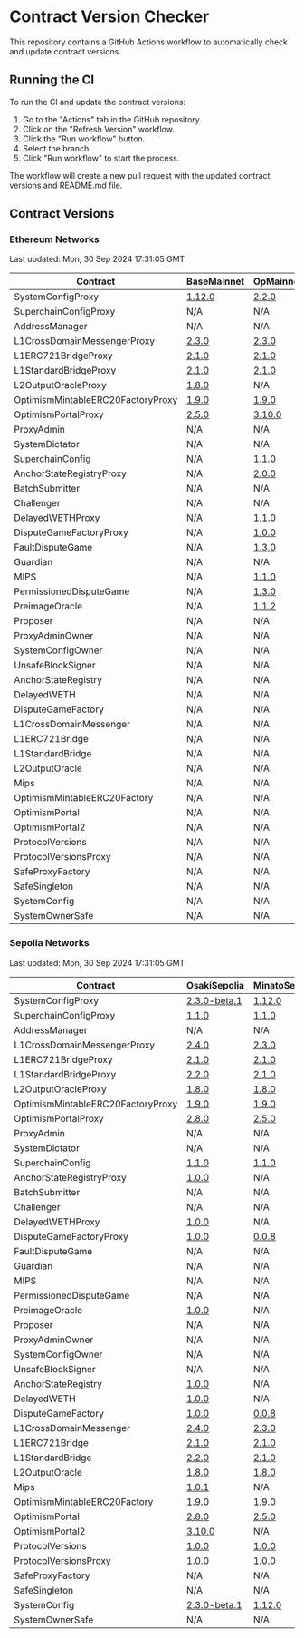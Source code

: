 
# Contract Version Checker

This repository contains a GitHub Actions workflow to automatically check and update contract versions.

## Running the CI

To run the CI and update the contract versions:

1. Go to the "Actions" tab in the GitHub repository.
2. Click on the "Refresh Version" workflow.
3. Click the "Run workflow" button.
4. Select the branch.
5. Click "Run workflow" to start the process.

The workflow will create a new pull request with the updated contract versions and README.md file.

## Contract Versions

### Ethereum Networks

Last updated: Mon, 30 Sep 2024 17:31:05 GMT

| Contract | BaseMainnet | OpMainnet |
|-|-|-|
| SystemConfigProxy | [1.12.0](https://etherscan.io/address/0x73a79Fab69143498Ed3712e519A88a918e1f4072) | [2.2.0](https://etherscan.io/address/0x229047fed2591dbec1eF1118d64F7aF3dB9EB290) |
| SuperchainConfigProxy | N/A | N/A |
| AddressManager | N/A | N/A |
| L1CrossDomainMessengerProxy | [2.3.0](https://etherscan.io/address/0x866E82a600A1414e583f7F13623F1aC5d58b0Afa) | [2.3.0](https://etherscan.io/address/0x25ace71c97B33Cc4729CF772ae268934F7ab5fA1) |
| L1ERC721BridgeProxy | [2.1.0](https://etherscan.io/address/0x608d94945A64503E642E6370Ec598e519a2C1E53) | [2.1.0](https://etherscan.io/address/0x5a7749f83b81B301cAb5f48EB8516B986DAef23D) |
| L1StandardBridgeProxy | [2.1.0](https://etherscan.io/address/0x3154Cf16ccdb4C6d922629664174b904d80F2C35) | [2.1.0](https://etherscan.io/address/0x99C9fc46f92E8a1c0deC1b1747d010903E884bE1) |
| L2OutputOracleProxy | [1.8.0](https://etherscan.io/address/0x56315b90c40730925ec5485cf004d835058518A0) | N/A |
| OptimismMintableERC20FactoryProxy | [1.9.0](https://etherscan.io/address/0x05cc379EBD9B30BbA19C6fA282AB29218EC61D84) | [1.9.0](https://etherscan.io/address/0x75505a97BD334E7BD3C476893285569C4136Fa0F) |
| OptimismPortalProxy | [2.5.0](https://etherscan.io/address/0x49048044D57e1C92A77f79988d21Fa8fAF74E97e) | [3.10.0](https://etherscan.io/address/0xbEb5Fc579115071764c7423A4f12eDde41f106Ed) |
| ProxyAdmin | N/A | N/A |
| SystemDictator | N/A | N/A |
| SuperchainConfig | N/A | [1.1.0](https://etherscan.io/address/0x95703e0982140D16f8ebA6d158FccEde42f04a4C) |
| AnchorStateRegistryProxy | N/A | [2.0.0](https://etherscan.io/address/0x18DAc71c228D1C32c99489B7323d441E1175e443) |
| BatchSubmitter | N/A | N/A |
| Challenger | N/A | N/A |
| DelayedWETHProxy | N/A | [1.1.0](https://etherscan.io/address/0x82511d494B5C942BE57498a70Fdd7184Ee33B975) |
| DisputeGameFactoryProxy | N/A | [1.0.0](https://etherscan.io/address/0xe5965Ab5962eDc7477C8520243A95517CD252fA9) |
| FaultDisputeGame | N/A | [1.3.0](https://etherscan.io/address/0xA6f3DFdbf4855a43c529bc42EDE96797252879af) |
| Guardian | N/A | N/A |
| MIPS | N/A | [1.1.0](https://etherscan.io/address/0x16e83cE5Ce29BF90AD9Da06D2fE6a15d5f344ce4) |
| PermissionedDisputeGame | N/A | [1.3.0](https://etherscan.io/address/0x050ed6F6273c7D836a111E42153BC00D0380b87d) |
| PreimageOracle | N/A | [1.1.2](https://etherscan.io/address/0x9c065e11870B891D214Bc2Da7EF1f9DDFA1BE277) |
| Proposer | N/A | N/A |
| ProxyAdminOwner | N/A | N/A |
| SystemConfigOwner | N/A | N/A |
| UnsafeBlockSigner | N/A | N/A |
| AnchorStateRegistry | N/A | N/A |
| DelayedWETH | N/A | N/A |
| DisputeGameFactory | N/A | N/A |
| L1CrossDomainMessenger | N/A | N/A |
| L1ERC721Bridge | N/A | N/A |
| L1StandardBridge | N/A | N/A |
| L2OutputOracle | N/A | N/A |
| Mips | N/A | N/A |
| OptimismMintableERC20Factory | N/A | N/A |
| OptimismPortal | N/A | N/A |
| OptimismPortal2 | N/A | N/A |
| ProtocolVersions | N/A | N/A |
| ProtocolVersionsProxy | N/A | N/A |
| SafeProxyFactory | N/A | N/A |
| SafeSingleton | N/A | N/A |
| SystemConfig | N/A | N/A |
| SystemOwnerSafe | N/A | N/A |

### Sepolia Networks

Last updated: Mon, 30 Sep 2024 17:31:05 GMT

| Contract | OsakiSepolia | MinatoSepolia | BaseSepolia | OpSepolia |
|-|-|-|-|-|
| SystemConfigProxy | [2.3.0-beta.1](https://sepolia.etherscan.io/address/0xdd93bADd208D5c5E671b9b3CD14C0B98b552ca0B) | [1.12.0](https://sepolia.etherscan.io/address/0x4Ca9608Fef202216bc21D543798ec854539bAAd3) | [2.2.0](https://sepolia.etherscan.io/address/0xf272670eb55e895584501d564AfEB048bEd26194) | [2.2.0](https://sepolia.etherscan.io/address/0x034edD2A225f7f429A63E0f1D2084B9E0A93b538) |
| SuperchainConfigProxy | [1.1.0](https://sepolia.etherscan.io/address/0xBee3a6b8438a5D286f9e1508BDaA023e22468328) | [1.1.0](https://sepolia.etherscan.io/address/0x1ac036477eED1F1b25ab09D9fB9659346F6b235B) | [1.1.0](https://sepolia.etherscan.io/address/0xBee3a6b8438a5D286f9e1508BDaA023e22468328) | [1.1.0](https://sepolia.etherscan.io/address/0xC2Be75506d5724086DEB7245bd260Cc9753911Be) |
| AddressManager | N/A | N/A | N/A | N/A |
| L1CrossDomainMessengerProxy | [2.4.0](https://sepolia.etherscan.io/address/0x4A98857bB7F0AdED5BF36Ec89bADEc78b9B6Babb) | [2.3.0](https://sepolia.etherscan.io/address/0x0184245D202724dc28a2b688952Cb56C882c226F) | [2.3.0](https://sepolia.etherscan.io/address/0xC34855F4De64F1840e5686e64278da901e261f20) | [2.3.0](https://sepolia.etherscan.io/address/0x58Cc85b8D04EA49cC6DBd3CbFFd00B4B8D6cb3ef) |
| L1ERC721BridgeProxy | [2.1.0](https://sepolia.etherscan.io/address/0x72C218E8E5b1a0B686bc9DFE12238E282bc113F6) | [2.1.0](https://sepolia.etherscan.io/address/0x2bfb22cd534a462028771a1cA9D6240166e450c4) | [2.1.0](https://sepolia.etherscan.io/address/0x21eFD066e581FA55Ef105170Cc04d74386a09190) | [2.1.0](https://sepolia.etherscan.io/address/0xd83e03D576d23C9AEab8cC44Fa98d058D2176D1f) |
| L1StandardBridgeProxy | [2.2.0](https://sepolia.etherscan.io/address/0x5a6d4aAD601fE380995d93475A8b7f764F703eE4) | [2.1.0](https://sepolia.etherscan.io/address/0x5f5a404A5edabcDD80DB05E8e54A78c9EBF000C2) | [2.1.0](https://sepolia.etherscan.io/address/0xfd0Bf71F60660E2f608ed56e1659C450eB113120) | [2.1.0](https://sepolia.etherscan.io/address/0xFBb0621E0B23b5478B630BD55a5f21f67730B0F1) |
| L2OutputOracleProxy | [1.8.0](https://sepolia.etherscan.io/address/0xBD56179F126b0fd54611Fb59FFc8230DE0210c38) | [1.8.0](https://sepolia.etherscan.io/address/0x710e5286C746eC38beeB7538d0146f60D27be343) | [1.8.0](https://sepolia.etherscan.io/address/0x84457ca9D0163FbC4bbfe4Dfbb20ba46e48DF254) | N/A |
| OptimismMintableERC20FactoryProxy | [1.9.0](https://sepolia.etherscan.io/address/0xa5b81b945091265ec0a80fcAc2B14e522abC0315) | [1.9.0](https://sepolia.etherscan.io/address/0x6069BC38c6185f2db0d161f08eC8d1657F6078Df) | [1.9.0](https://sepolia.etherscan.io/address/0xb1efB9650aD6d0CC1ed3Ac4a0B7f1D5732696D37) | [1.9.0](https://sepolia.etherscan.io/address/0x868D59fF9710159C2B330Cc0fBDF57144dD7A13b) |
| OptimismPortalProxy | [2.8.0](https://sepolia.etherscan.io/address/0x4b77cE16faEfAcfBDCf73F8643B51f290d377A4a) | [2.5.0](https://sepolia.etherscan.io/address/0x65ea1489741A5D72fFdD8e6485B216bBdcC15Af3) | [3.10.0](https://sepolia.etherscan.io/address/0x49f53e41452C74589E85cA1677426Ba426459e85) | [3.10.0](https://sepolia.etherscan.io/address/0x16Fc5058F25648194471939df75CF27A2fdC48BC) |
| ProxyAdmin | N/A | N/A | N/A | N/A |
| SystemDictator | N/A | N/A | N/A | N/A |
| SuperchainConfig | [1.1.0](https://sepolia.etherscan.io/address/0xa5C066008fA97F39442b6d78F24402Fa179E090f) | [1.1.0](https://sepolia.etherscan.io/address/0x0c12a68a3c8aFF8c3D788B593992039b28724350) | N/A | N/A |
| AnchorStateRegistryProxy | [1.0.0](https://sepolia.etherscan.io/address/0x24002Bf321A49Efc8104bb545Be5F836B828abB7) | N/A | [2.0.0](https://sepolia.etherscan.io/address/0x4C8BA32A5DAC2A720bb35CeDB51D6B067D104205) | [2.0.0](https://sepolia.etherscan.io/address/0x218CD9489199F321E1177b56385d333c5B598629) |
| BatchSubmitter | N/A | N/A | N/A | N/A |
| Challenger | N/A | N/A | N/A | N/A |
| DelayedWETHProxy | [1.0.0](https://sepolia.etherscan.io/address/0xE460f3180C1d5408fe338E5994997e03956Ddf2c) | N/A | [1.0.0](https://sepolia.etherscan.io/address/0x7698b262B7a534912c8366dD8a531672deEC634e) | [1.1.0](https://sepolia.etherscan.io/address/0xcdFdC692a53B4aE9F81E0aEBd26107Da4a71dB84) |
| DisputeGameFactoryProxy | [1.0.0](https://sepolia.etherscan.io/address/0xAB9Bc83A315730bf7f409589cb219DA037D1C4ce) | [0.0.8](https://sepolia.etherscan.io/address/0xF69dB6cA559C52d9A4BB6e2B2901f490Ca35Fbf6) | [1.0.0](https://sepolia.etherscan.io/address/0xd6E6dBf4F7EA0ac412fD8b65ED297e64BB7a06E1) | [1.0.0](https://sepolia.etherscan.io/address/0x05F9613aDB30026FFd634f38e5C4dFd30a197Fa1) |
| FaultDisputeGame | N/A | N/A | [1.2.0](https://sepolia.etherscan.io/address/0x48F9F3190b7B5231cBf2aD1A1315AF7f6A554020) | [1.3.0](https://sepolia.etherscan.io/address/0xD9d616E4a03a8e7cC962396C9f8D4e3d306097D3) |
| Guardian | N/A | N/A | N/A | N/A |
| MIPS | N/A | N/A | N/A | [1.1.0](https://sepolia.etherscan.io/address/0x47B0E34C1054009e696BaBAAd56165e1e994144d) |
| PermissionedDisputeGame | N/A | N/A | [1.2.0](https://sepolia.etherscan.io/address/0x54966d5A42a812D0dAaDe1FA2321FF8b102d1ee1) | [1.3.0](https://sepolia.etherscan.io/address/0x98E3F752c7224F8322Afa935a4CaEC3832bB25c9) |
| PreimageOracle | [1.0.0](https://sepolia.etherscan.io/address/0xC6eCc0d05964D7316CC1B85a9efE923ffd59adcC) | N/A | [1.0.0](https://sepolia.etherscan.io/address/0x627F825CBd48c4102d36f287be71f4234426b9e4) | [1.1.2](https://sepolia.etherscan.io/address/0x92240135b46fc1142dA181f550aE8f595B858854) |
| Proposer | N/A | N/A | N/A | N/A |
| ProxyAdminOwner | N/A | N/A | N/A | N/A |
| SystemConfigOwner | N/A | N/A | N/A | N/A |
| UnsafeBlockSigner | N/A | N/A | N/A | N/A |
| AnchorStateRegistry | [1.0.0](https://sepolia.etherscan.io/address/0x7E60c2994b392FC59771a07963Bcf46EF66EF183) | N/A | N/A | N/A |
| DelayedWETH | [1.0.0](https://sepolia.etherscan.io/address/0x16Cb9647A528b2e43E59b8E4B80Ec0d54C814f71) | N/A | N/A | N/A |
| DisputeGameFactory | [1.0.0](https://sepolia.etherscan.io/address/0xB9e1330b64A3Bc8124487379bC22341BC8756E50) | [0.0.8](https://sepolia.etherscan.io/address/0xa62A67390910F4e8BcC3bA58f89ef55D411801DA) | N/A | N/A |
| L1CrossDomainMessenger | [2.4.0](https://sepolia.etherscan.io/address/0xAD6EC8F369837EB942986127CeD847BdAc510AF4) | [2.3.0](https://sepolia.etherscan.io/address/0x9Fe59F10082e9AA0d35e5C3208AcD7Ca9637f5B7) | N/A | N/A |
| L1ERC721Bridge | [2.1.0](https://sepolia.etherscan.io/address/0x6F7dE1FfcFeb6575427f33Cc07d9D59816Fb56a6) | [2.1.0](https://sepolia.etherscan.io/address/0xbe876D11391FB1d0a29A38f159aa35D3eD816a36) | N/A | N/A |
| L1StandardBridge | [2.2.0](https://sepolia.etherscan.io/address/0x26Eb4195a43a93Db7A9D9AfEb872bd2CE12DF963) | [2.1.0](https://sepolia.etherscan.io/address/0x66F5da4FC56eB7ca96E2B8a9cd0516c3bb71eACf) | N/A | N/A |
| L2OutputOracle | [1.8.0](https://sepolia.etherscan.io/address/0xa81c5E91363898363841A058306a3512fE2FfD46) | [1.8.0](https://sepolia.etherscan.io/address/0x0469Fbc09F49Cc5193e706E499678515FD1e0f89) | N/A | N/A |
| Mips | [1.0.1](https://sepolia.etherscan.io/address/0x0E12579B49b8b698872a6427797fA9e16991B6d2) | N/A | [1.0.1](https://sepolia.etherscan.io/address/0xFF760A87E41144b336E29b6D4582427dEBdB6dee) | N/A |
| OptimismMintableERC20Factory | [1.9.0](https://sepolia.etherscan.io/address/0x5D5Ad48e60B95F0c3112FF52fC9Bcd0c4f8eB443) | [1.9.0](https://sepolia.etherscan.io/address/0x3e64A143535e8FD8266b2bd8eBA472D9828a6c75) | N/A | N/A |
| OptimismPortal | [2.8.0](https://sepolia.etherscan.io/address/0x3db9034DBeFd0e89215490A2d811b47bF29315dC) | [2.5.0](https://sepolia.etherscan.io/address/0x10A436A427bc5FB5DDc059B7FF396F8DCb254c73) | N/A | N/A |
| OptimismPortal2 | [3.10.0](https://sepolia.etherscan.io/address/0x22d3bcfBC9A948a1F5d8E2b0bB575170c1D73582) | N/A | N/A | N/A |
| ProtocolVersions | [1.0.0](https://sepolia.etherscan.io/address/0x89A53376B5b42aBD6020Bb1626235dda5c50a5f9) | [1.0.0](https://sepolia.etherscan.io/address/0x874350dB1f447EEe88fa392EfB1511917e392A22) | N/A | N/A |
| ProtocolVersionsProxy | [1.0.0](https://sepolia.etherscan.io/address/0xb317564bE3988c7C3a5b2205d1f09209ACABCa8B) | [1.0.0](https://sepolia.etherscan.io/address/0x835E207F777BB66675f905671E817B807067154D) | N/A | N/A |
| SafeProxyFactory | N/A | N/A | N/A | N/A |
| SafeSingleton | N/A | N/A | N/A | N/A |
| SystemConfig | [2.3.0-beta.1](https://sepolia.etherscan.io/address/0xe3aaeAd810b6A98De8EaE35b9747AC80E75A6DAE) | [1.12.0](https://sepolia.etherscan.io/address/0x0919432B1B288d580CBbF3C2600240E2e9fFad6c) | N/A | N/A |
| SystemOwnerSafe | N/A | N/A | N/A | N/A |

